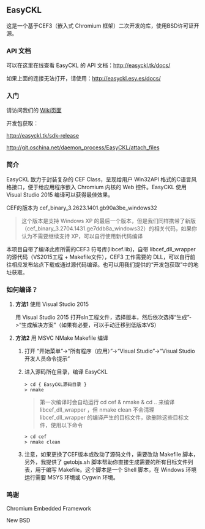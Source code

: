 ﻿## EasyCKL

这是一个基于CEF3（嵌入式 Chromium 框架）二次开发的库，使用BSD许可证开源。<br>

### API 文档

可以在这里在线查看 EasyCKL 的 API 文档：http://easyckl.tk/docs/

如果上面的连接无法打开，请使用：http://easyckl.esy.es/docs/

### 入门

请访问我们的 [Wiki页面](http://git.oschina.net/daemon_process/EasyCKL/wikis/%E3%80%90%E5%85%A5%E9%97%A8%E3%80%91%E4%BD%BF%E7%94%A8-EasyCKL-%E7%BB%99%E5%BA%94%E7%94%A8%E7%A8%8B%E5%BA%8F%E5%B5%8C%E5%85%A5-%2Ahromium-%E5%86%85%E6%A0%B8web%E6%8E%A7%E4%BB%B6)

开发包获取：

http://easyckl.tk/sdk-release

http://git.oschina.net/daemon_process/EasyCKL/attach_files

### 简介

EasyCKL 致力于封装复杂的 CEF Class，呈现给用户 Win32API 格式的C语言风格接口，便于给应用程序嵌入 Chromium 内核的 Web 控件。EasyCKL 使用 Visual Studio 2015 编译可以获得最佳效果。

CEF的版本为 cef_binary_3.2623.1401.gb90a3be_windows32 

> 这个版本是支持 Windows XP 的最后一个版本，但是我们同样携带了新版（cef_binary_3.2704.1431.ge7ddb8a_windows32）的相关代码，如果你认为不需要继续支持 XP，可以自行使用新代码编译

本项目自带了编译此库所需的CEF3 符号库(libcef.lib)，自带 libcef_dll_wrapper 的源代码（VS2015工程 + Makefile文件），CEF3 工作需要的 DLL，可以自行前往相应发布站点下载或通过源代码编译。也可以用我们提供的“开发包获取”中的地址获取。

### 如何编译？

1. **方法1** 使用 Visual Studio 2015

	用 Visual Studio 2015 打开sln工程文件，选择版本，然后依次选择“生成”->“生成解决方案”（如果有必要，可以手动迁移到低版本VS）

2. **方法2** 用 MSVC NMake Makefile 编译

	1. 打开 “开始菜单”->“所有程序（应用）”->“Visual Studio”->“Visual Studio 开发人员命令提示”

	3. 进入源码所在目录，编译 EasyCKL

		```
		> cd { EasyCKL源码目录 }
		> nmake
		```

		> 第一次编译时会自动运行 cd cef & nmake & cd .. 来编译 libcef_dll_wrapper ，但 nmake clean 不会清理 libcef_dll_wrapper 的编译产生的目标文件，欲删除这些目标文件，使用以下命令

		```
		> cd cef
		> nmake clean
		```

	4. 注意，如果更换了CEF版本或改动了源码文件，需要改动 Makefile 脚本，另外，我提供了 getobjs.sh 脚本帮助你直接生成需要的所有目标文件列表，用于编写 Makefile。这个脚本是一个 Shell 脚本，在 Windows 环境运行需要 MSYS 环境或 Cygwin 环境。

### 鸣谢

Chromium Embedded Framework

New BSD